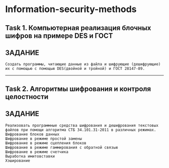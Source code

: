 # Information-security-methods
## Task 1. Компьютерная реализация блочных шифров на примере DES и ГОСТ

## ЗАДАНИЕ

```
Создать программы, читающие данные из файла и шифрующие (дешифрующие) их с помощью с помощью DES(двойной и тройной) и ГОСТ 28147-89.
```

---

## Task 2. Алгоритмы шифрования и контроля целостности

## ЗАДАНИЕ

```
Реализовать программные средства шифрования и дешифрования текстовых файлов при помощи алгоритма СТБ 34.101.31-2011 в различных режимах.
Шифрование блоков данных
Шифрование в режиме простой замены
Шифрование в режиме сцепления блоков
Шифрование в режиме гаммирования с обратной связью
Шифрование в режиме счетчика
Выработка имитовставки
Хэширование
```